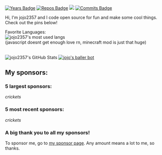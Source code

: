 [![Years Badge](https://badges.pufler.dev/years/jojo2357)](https://badges.pufler.dev)
[![Repos Badge](https://badges.pufler.dev/repos/jojo2357)](https://github.com/jojo2357?tab=repositories)
[![](https://komarev.com/ghpvc/?username=jojo2357&color=brightgreen)](https://github.com/jojo2357)
[![Commits Badge](https://badges.pufler.dev/commits/monthly/jojo2357)]()

Hi, I'm jojo2357 and I code open source for fun and make some cool things. Check out the pins below!

Favorite Languages:
<br><img align="center" alt="jojo2357's most used langs" src="https://github-readme-stats.vercel.app/api/top-langs/?username=jojo2357&count_private=true&layout=compact&hide_border=true&theme=gruvbox&langs_count=10"/><br>
(javascript doesnt get enough love rn, minecraft mod is just that huge)

<br><img align="center" alt="jojo2357's GitHub Stats" src="https://github-readme-stats-hwa9vez0v.vercel.app/api?username=jojo2357&include_all_commits=true&count_private=true&show_icons=true&hide_border=true&theme=gruvbox"/>
<a href="https://top.gg/bot/699366687455051808">
    <img align="center" src="https://top.gg/api/widget/699366687455051808.svg" alt="jojo's baller bot" />
</a>
<br>

## My sponsors:
### 5 largest sponsors:
*crickets*
### 5 most recent sponsors:
*crickets*
### A big thank you to all my sponsors!
To sponsor me, go to [my sponsor page](https://github.com/sponsors/jojo2357). Any amount means a lot to me, so thanks.
